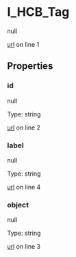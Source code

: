 # I_HCB_Tag

null 

[url](https://github.com/devramsean0/hcb.js/blob/f7fd3c0/src/api_schemas/tag.ts#L1) on line 1  

## Properties
### id

null 

Type: string  

[url](https://github.com/devramsean0/hcb.js/blob/f7fd3c0/src/api_schemas/tag.ts#L2) on line 2  

### label

null 

Type: string  

[url](https://github.com/devramsean0/hcb.js/blob/f7fd3c0/src/api_schemas/tag.ts#L4) on line 4  

### object

null 

Type: string  

[url](https://github.com/devramsean0/hcb.js/blob/f7fd3c0/src/api_schemas/tag.ts#L3) on line 3  
